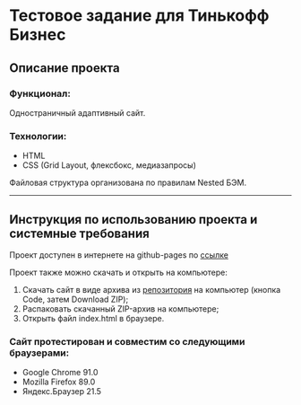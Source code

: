 # Тестовое задание для Тинькофф Бизнес

## Описание проекта
### Функционал:
Одностраничный адаптивный сайт.

### Технологии:
- HTML
- CSS (Grid Layout, флексбокс, медиазапросы)

Файловая структура организована по правилам Nested БЭМ.
___________________________
## Инструкция по использованию проекта и системные требования
Проект доступен в интернете на github-pages по [ссылке](https://niarga.github.io/tinkoff-business-test-assignment/)

Проект также можно скачать и открыть на компьютере:
1. Скачать сайт в виде архива из [репозитория](https://github.com/niarga/tinkoff-business-test-assignment) на компьютер (кнопка Code, затем Download ZIP);
2. Распаковать скачанный ZIP-архив на компьютере;
3. Открыть файл index.html в браузере.

### Сайт протестирован и совместим со следующими браузерами:
* Google Chrome 91.0
* Mozilla Firefox 89.0
* Яндекс.Браузер 21.5